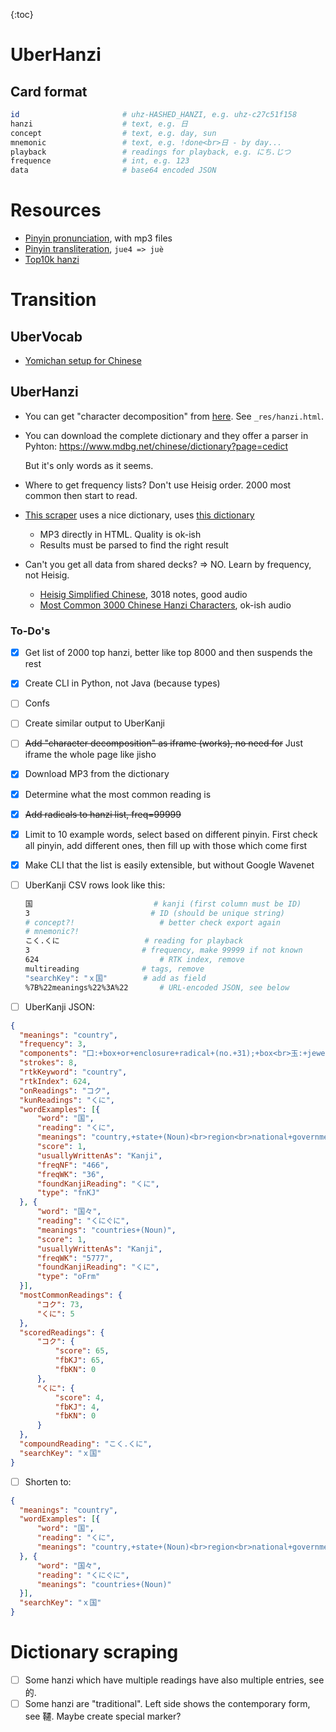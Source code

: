 {:toc}

# UberHanzi



## Card format

```bash
id						 # uhz-HASHED_HANZI, e.g. uhz-c27c51f158
hanzi					 # text, e.g. 日										
concept					 # text, e.g. day, sun
mnemonic 				 # text, e.g. !done<br>日 - by day...	
playback 				 # readings for playback, e.g. にち.じつ
frequence				 # int, e.g. 123
data					 # base64 encoded JSON
```



# Resources

- [Pinyin pronunciation](https://chinese.yabla.com/chinese-pinyin-chart.php), with mp3 files
- [Pinyin transliteration](https://mandarintools.com/pychart.html), `jue4 => juè`
- [Top10k hanzi](https://lingua.mtsu.edu/chinese-computing/statistics/char/list.php?Which=MO)



# Transition





## UberVocab

- [Yomichan setup for Chinese](https://gist.github.com/shoui520/25460fd2e9fb194d3e5152fa2ce42ca2)



## UberHanzi

- You can get "character decomposition" from [here](https://www.mdbg.net/chinese/dictionary?page=worddict&wdrst=0&wdqb=%E5%86%B5). See `_res/hanzi.html`.

- You can download the complete dictionary and they offer a parser in Pyhton: https://www.mdbg.net/chinese/dictionary?page=cedict

  But it's only words as it seems.

- Where to get frequency lists? Don't use Heisig order. 2000 most common then start to read.

- [This scraper](https://github.com/afzafri/Chinese-Pinyin-Dictionary-API) uses a nice dictionary, uses [this dictionary](https://chinese.yabla.com/chinese-english-pinyin-dictionary.php?define=%E9%A5%BC)

  - MP3 directly in HTML. Quality is ok-ish
  - Results must be parsed to find the right result

- Can't you get all data from shared decks? => NO. Learn by frequency, not Heisig.

  - [Heisig Simplified Chinese](https://ankiweb.net/shared/info/1984285834), 3018 notes, good audio
  - [Most Common 3000 Chinese Hanzi Characters](https://ankiweb.net/shared/info/39888802), ok-ish audio



### To-Do's

- [x] Get list of 2000 top hanzi, better like top 8000 and then suspends the rest

- [x] Create CLI in Python, not Java (because types)

- [ ] Confs

- [ ] Create similar output to UberKanji

- [ ]  ~~Add "character decomposition" as iframe (works), no need for~~ Just iframe the whole page like jisho

- [x]  Download MP3 from the dictionary

- [x]  Determine what the most common reading is

- [x]  ~~Add radicals to hanzi list, freq=99999~~

- [x]  Limit to 10 example words, select based on different pinyin. First check all pinyin, add different ones, then fill up with those which come first

- [x]  Make CLI that the list is easily extensible, but without Google Wavenet

- [ ] UberKanji CSV rows look like this:

  ```bash
  国                           # kanji (first column must be ID)
  3                           # ID (should be unique string)																
  # concept?!					# better check export again 
  # mnemonic?!
  こく.くに					  # reading for playback
  3							# frequency, make 99999 if not known
  624							# RTK index, remove
  multireading				# tags, remove
  "searchKey": "ｘ国"		   # add as field
  %7B%22meanings%22%3A%22		# URL-encoded JSON, see below 
  ```

- [ ]  UberKanji JSON:

  ```json
  {
  	"meanings": "country",
  	"frequency": 3,
  	"components": "囗:+box+or+enclosure+radical+(no.+31);+box<br>玉:+jewel;+ball",
  	"strokes": 8,
  	"rtkKeyword": "country",
  	"rtkIndex": 624,
  	"onReadings": "コク",
  	"kunReadings": "くに",
  	"wordExamples": [{
  		"word": "国",
  		"reading": "くに",
  		"meanings": "country,+state+(Noun)<br>region<br>national+government,+central+government<br>home+(i.e.+hometown,+home+country)<br>province+(of+Japan)<br>land,+earth",
  		"score": 1,
  		"usuallyWrittenAs": "Kanji",
  		"freqNF": "466",
  		"freqWK": "36",
  		"foundKanjiReading": "くに",
  		"type": "fnKJ"
  	}, {
  		"word": "国々",
  		"reading": "くにぐに",
  		"meanings": "countries+(Noun)",
  		"score": 1,
  		"usuallyWrittenAs": "Kanji",
  		"freqWK": "5777",
  		"foundKanjiReading": "くに",
  		"type": "oFrm"
  	}],
  	"mostCommonReadings": {
  		"コク": 73,
  		"くに": 5
  	},
  	"scoredReadings": {
  		"コク": {
  			"score": 65,
  			"fbKJ": 65,
  			"fbKN": 0
  		},
  		"くに": {
  			"score": 4,
  			"fbKJ": 4,
  			"fbKN": 0
  		}
  	},
  	"compoundReading": "こく.くに",
  	"searchKey": "ｘ国"
  }
  ```

- [ ]  Shorten to:

  ```json
  {
  	"meanings": "country",
  	"wordExamples": [{
  		"word": "国",
  		"reading": "くに",
  		"meanings": "country,+state+(Noun)<br>region<br>national+government,+central+government<br>home+(i.e.+hometown,+home+country)<br>province+(of+Japan)<br>land,+earth",
  	}, {
  		"word": "国々",
  		"reading": "くにぐに",
  		"meanings": "countries+(Noun)"
  	}],
  	"searchKey": "ｘ国"
  }
  ```
  
  # Dictionary scraping
  
  - [ ] Some hanzi which have multiple readings have also multiple entries, see 的. 
  - [ ] Some hanzi are "traditional". Left side shows the contemporary form, see 韆. Maybe create special marker?